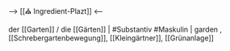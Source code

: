 --> [[⛪ Ingredient-Plazt]] <--

der [[Garten]] / die [[Gärten]] | #Substantiv #Maskulin  | garden
, [[Schrebergartenbewegung]], [[Kleingärtner]], [[Grünanlage]]